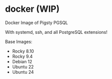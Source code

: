 # docker (WIP)

Docker Image of Pigsty PGSQL

With systemd, ssh, and all PostgreSQL extensions!


Base Images:

- Rocky 8.10
- Rocky 9.4
- Debian 12
- Ubuntu 22
- Ubuntu 24

